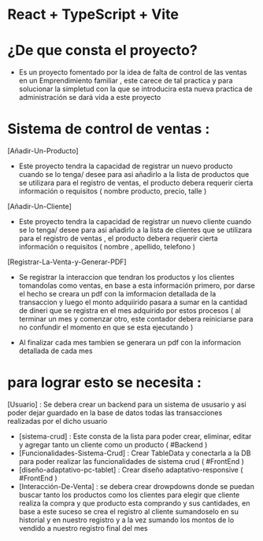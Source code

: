 # React + TypeScript + Vite


# ¿De que consta el proyecto? 

- Es un proyecto fomentado por la idea de falta de control de las ventas en un Emprendimiento familiar , este carece de tal practica y para solucionar la simpletud con la que se introducira esta nueva practica de administración se dará vida a este proyecto 

# Sistema de control de ventas : 


[Añadir-Un-Producto]

- Este proyecto tendra la capacidad de registrar un nuevo producto cuando se lo tenga/ desee para asi añadirlo a la lista de productos que se utilizara para el registro de ventas, el producto debera requerir cierta información o requisitos ( nombre producto, precio, talle  )


[Añadir-Un-Cliente]

- Este proyecto tendra la capacidad de registrar un nuevo cliente cuando se lo tenga/ desee para asi añadirlo a la lista de clientes que se utilizara para el registro de ventas , el producto debera requerir cierta información o requisitos ( nombre , apellido, telefono  )

[Registrar-La-Venta-y-Generar-PDF]


- Se registrar la interaccion que tendran los productos y los clientes tomandolas como ventas, en base a esta información primero, por darse el hecho se creara un pdf con la imformacion detallada de la transaccion y luego el monto adquiirido pasara a sumar en la cantidad de dineri que se registra en el mes adquirido por estos procesos  ( al terminar un mes y comenzar otro, este contador debera reiniciarse para no confundir el momento en que se esta ejecutando )

- Al finalizar cada mes tambien se generara un pdf con la informacion detallada de cada mes 
# para lograr esto se necesita : 

[Usuario] : Se debera crear un backend para un sistema de ususario y asi poder dejar guardado en la base de datos todas las transacciones realizadas por el dicho usuario 

- [sistema-crud] : Este consta de la lista para poder crear, eliminar, editar y agregar tanto un cliente como un producto  ( #Backend )
- [Funcionalidades-Sistema-Crud] : Crear TableData y conectarla a la DB para poder realizar las funcionalidades de sistema crud ( #FrontEnd )
- [diseño-adaptativo-pc-tablet] : Crear diseño adaptativo-responsive  ( #FrontEnd )
- [Interacción-De-Venta] :  se debera crear drowpdowns donde se puedan buscar tanto los productos como los clientes para elegir que cliente realiza la compra y que producto esta comprando y sus cantidades, en base a este suceso se crea el registro al cliente sumandoselo en su historial y en nuestro registro y a la vez sumando los montos de lo vendido a nuestro registro final del mes 



